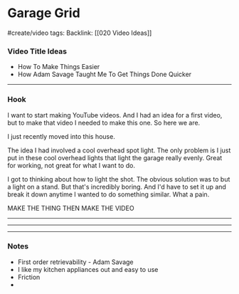 # Garage Grid
#create/video 
tags: 
Backlink: [[020 Video Ideas]]

### Video Title Ideas
- How To Make Things Easier
- How Adam Savage Taught Me To Get Things Done Quicker

---

### Hook
I want to start making YouTube videos. And I had an idea for a first video, but to make that video I needed to make this one. So here we are. 

I just recently moved into this house.

The idea I had involved a cool overhead spot light. The only problem is I just put in these cool overhead lights that light the garage really evenly. Great for working, not great for what I want to do. 

I got to thinking about how to light the shot. The obvious solution was to but a light on a stand. But that's incredibly boring. And I'd have to set it up and break it down anytime I wanted to do something similar. What a pain. 

MAKE THE THING THEN MAKE THE VIDEO


---



---



---

### Notes

- First order retrievability - Adam Savage
- I like my kitchen appliances out and easy to use
- Friction
- 
